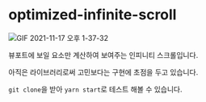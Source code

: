 # optimized-infinite-scroll

![GIF 2021-11-17 오후 1-37-32](https://user-images.githubusercontent.com/48755175/142135642-72646ff1-15c2-4257-952d-01ae2b2a5a45.gif)

뷰포트에 보일 요소만 계산하여 보여주는 인피니티 스크롤입니다.

아직은 라이브러리로써 고민보다는 구현에 초점을 두고 있습니다.

`git clone`을 받아 `yarn start`로 테스트 해볼 수 있습니다.

